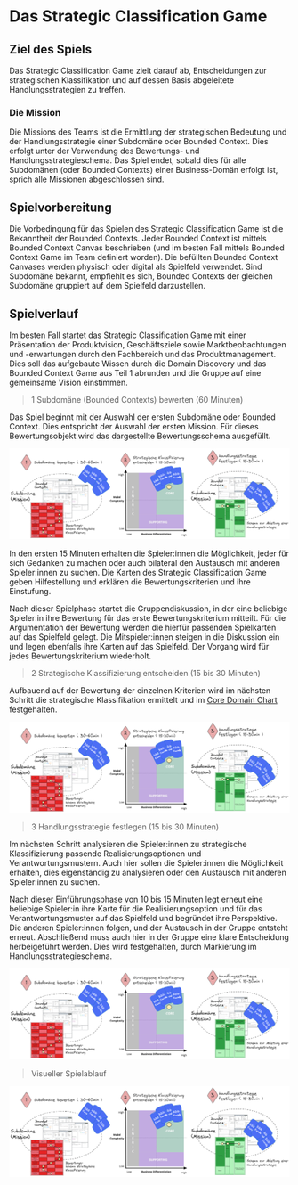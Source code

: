 # Das Strategic Classification Game

## Ziel des Spiels

Das Strategic Classification Game zielt darauf ab, Entscheidungen zur strategischen Klassifikation und auf dessen Basis 
abgeleitete Handlungsstrategien zu treffen.

### Die Mission

Die Missions des Teams ist die Ermittlung der strategischen Bedeutung und der Handlungsstrategie einer Subdomäne oder 
Bounded Context. Dies erfolgt unter der Verwendung des Bewertungs- und Handlungsstrategieschema. 
Das Spiel endet, sobald dies für alle Subdomänen (oder Bounded Contexts) einer Business-Domän erfolgt ist, 
sprich alle Missionen abgeschlossen sind.

## Spielvorbereitung

Die Vorbedingung für das Spielen des Strategic Classification Game ist die Bekanntheit der Bounded Contexts.
Jeder Bounded Context ist mittels Bounded Context Canvas beschrieben (und im besten Fall mittels Bounded Context Game
im Team definiert worden). Die befüllten Bounded Context Canvases werden physisch oder digital als Spielfeld verwendet.
Sind Subdomäne bekannt, empfiehlt es sich, Bounded Contexts der gleichen Subdomäne gruppiert auf dem Spielfeld darzustellen.

## Spielverlauf

Im besten Fall startet das Strategic Classification Game mit
einer Präsentation der Produktvision, Geschäftsziele sowie Marktbeobachtungen und -erwartungen durch den Fachbereich
und das Produktmanagement. Dies soll das aufgebaute Wissen durch die Domain Discovery und das Bounded Context Game aus
Teil 1 abrunden und die Gruppe auf eine gemeinsame Vision einstimmen.

> 1 Subdomäne (Bounded Contexts) bewerten (60 Minuten)

Das Spiel beginnt mit der Auswahl der ersten Subdomäne oder Bounded Context. Dies entspricht der Auswahl der ersten 
Mission. Für dieses Bewertungsobjekt wird das dargestellte Bewertungsschema ausgefüllt. 

![Bewertungsschema für eine Subdomäne (oder Bounded Context)](../img/scg-gameplay.png)

In den ersten 15 Minuten erhalten die Spieler:innen die Möglichkeit, jeder für sich Gedanken zu machen 
oder auch bilateral den Austausch mit anderen Spieler:innen zu suchen. 
Die Karten des Strategic Classification Game geben Hilfestellung und erklären die Bewertungskriterien 
und ihre Einstufung. 

Nach dieser Spielphase startet die Gruppendiskussion, in der eine beliebige Spieler:in ihre Bewertung 
für das erste Bewertungskriterium mitteilt. Für die Argumentation der Bewertung werden die hierfür passenden Spielkarten auf das
Spielfeld gelegt. Die Mitspieler:innen steigen in die Diskussion ein und legen ebenfalls ihre Karten auf das Spielfeld. 
Der Vorgang wird für jedes Bewertungskriterium wiederholt.

> 2 Strategische Klassifizierung entscheiden (15 bis 30 Minuten)

Aufbauend auf der Bewertung der einzelnen Kriterien wird im nächsten Schritt die strategische Klassifikation ermittelt
und im [Core Domain Chart]() festgehalten. 

![Domain Chart von Nick Tune](../img/scg-gameplay.png)

> 3 Handlungsstrategie festlegen (15 bis 30 Minuten)

Im nächsten Schritt analysieren die Spieler:innen zu strategische Klassifizierung passende Realisierungsoptionen und 
Verantwortungsmustern. Auch hier sollen die Spieler:innen die Möglichkeit erhalten, dies eigenständig zu analysieren 
oder den Austausch mit anderen Spieler:innen zu suchen.

Nach dieser Einführungsphase von 10 bis 15 Minuten legt erneut eine beliebige Spieler:in ihre Karte für die
Realisierungsoption und für das Verantwortungsmuster auf das Spielfeld und begründet ihre Perspektive.
Die anderen Spieler:innen folgen, und der Austausch in der Gruppe entsteht erneut. 
Abschließend muss auch hier in der Gruppe eine klare Entscheidung herbeigeführt werden. Dies wird festgehalten, durch 
Markierung im Handlungsstrategieschema.

![Handlungsstrategieschema für eine Subdomäne (oder Bounded Context)](../img/scg-gameplay.png)

> Visueller Spielablauf

![Spielablauf Strategic Classification Game](../img/scg-gameplay.png)

